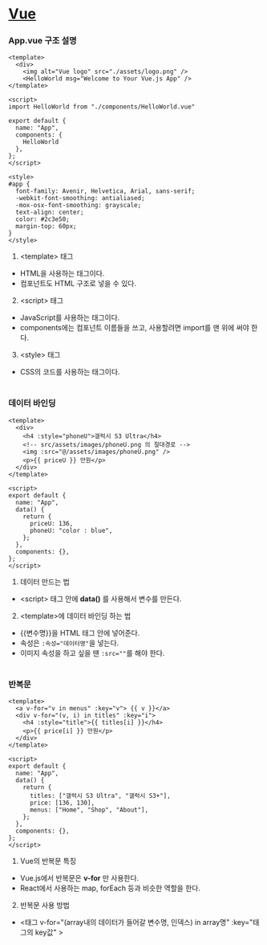 # [Vue](README.md)

### **App.vue 구조 설명**

```vue
<template>
  <div>
    <img alt="Vue logo" src="./assets/logo.png" />
    <HelloWorld msg="Welcome to Your Vue.js App" />
</template>

<script>
import HelloWorld from "./components/HelloWorld.vue"

export default {
  name: "App",
  components: {
    HelloWorld
  },
};
</script>

<style>
#app {
  font-family: Avenir, Helvetica, Arial, sans-serif;
  -webkit-font-smoothing: antialiased;
  -mox-osx-font-smoothing: grayscale;
  text-align: center;
  color: #2c3e50;
  margin-top: 60px;
}
</style>
```

1. &#60;template&#62; 태그

- HTML을 사용하는 태그이다.
- 컴포넌트도 HTML 구조로 넣을 수 있다.

2. &#60;script&#62; 태그

- JavaScript를 사용하는 태그이다.
- components에는 컴포넌트 이름들을 쓰고, 사용할려면 import를 맨 위에 써야 한다.

3. &#60;style&#62; 태그

- CSS의 코드를 사용하는 태그이다.
  </br>
  </br>

### **데이터 바인딩**

```vue
<template>
  <div>
    <h4 :style="phoneU">갤럭시 S3 Ultra</h4>
    <!-- src/assets/images/phoneU.png 의 절대경로 -->
    <img :src="@/assets/images/phoneU.png" />
    <p>{{ priceU }} 만원</p>
  </div>
</template>

<script>
export default {
  name: "App",
  data() {
    return {
      priceU: 136,
      phoneU: "color : blue",
    };
  },
  components: {},
};
</script>
```

1. 데이터 만드는 법

- &#60;script&#62; 태그 안에 **data()** 를 사용해서 변수를 만든다.
  </br>

2. &#60;template&#62;에 데이터 바인딩 하는 법

- {{변수명}}을 HTML 태그 안에 넣어준다.
- 속성은 `:속성="데이터명"`을 넣는다.
- 이미지 속성을 하고 싶을 땐 `:src=""`를 해야 한다.
  </br>
  </br>

### **반복문**

```vue
<template>
  <a v-for="v in menus" :key="v"> {{ v }}</a>
  <div v-for="(v, i) in titles" :key="i">
    <h4 :style="title">{{ titles[i] }}</h4>
    <p>{{ price[i] }} 만원</p>
  </div>
</template>

<script>
export default {
  name: "App",
  data() {
    return {
      titles: ["갤럭시 S3 Ultra", "갤럭시 S3+"],
      price: [136, 130],
      menus: ["Home", "Shop", "About"],
    };
  },
  components: {},
};
</script>
```

1. Vue의 반복문 특징

- Vue.js에서 반복문은 **v-for** 만 사용한다.
- React에서 사용하는 map, forEach 등과 비슷한 역할을 한다.
  </br>

2. 반복문 사용 방법

- &#60;태그 v-for="(array내의 데이터가 들어갈 변수명, 인덱스) in array명" :key="태그의 key값" &#62;
